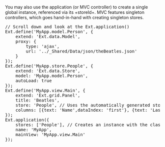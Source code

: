 You may also use the application (or MVC controller) to create a single global instance, 
referenced via its +storeId+. MVC features singleton controllers, which goes hand-in-hand
with creating singleton stores.

<pre class="runnable">
// Scroll down and look at the Ext.application()
Ext.define('MyApp.model.Person', {
    extend: 'Ext.data.Model',
    proxy: {
        type: 'ajax',
        url: '../_Shared/Data/json/theBeatles.json'
    }
});
Ext.define('MyApp.store.People', {
    extend: 'Ext.data.Store',
    model: 'MyApp.model.Person',
    autoLoad: true
});
Ext.define('MyApp.view.Main', {
    extend: 'Ext.grid.Panel',
    title: 'Beatles',
    store: 'People', // Uses the automatically generated storeId
    columns: [{text: 'Name',dataIndex: 'first'}, {text: 'Last Name',dataIndex: 'last'}]
});
Ext.application({
    stores: ['People'], // Creates an instance with the class name as the storeId
    name: 'MyApp',
    mainView: 'MyApp.view.Main'
});
</pre>